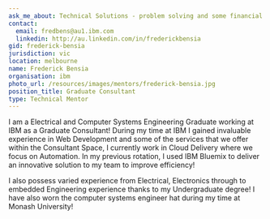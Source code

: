 ```yaml
---
ask_me_about: Technical Solutions - problem solving and some financial matters
contact:
  email: fredbens@au1.ibm.com
  linkedin: http://au.linkedin.com/in/frederickbensia
gid: frederick-bensia
jurisdiction: vic
location: melbourne
name: Frederick Bensia
organisation: ibm
photo_url: /resources/images/mentors/frederick-bensia.jpg
position_title: Graduate Consultant
type: Technical Mentor
---
```


I am a Electrical and Computer Systems Engineering Graduate working at IBM as a Graduate Consultant! During my time at IBM I gained invaluable experience in Web Development and some of the services that we offer within the Consultant Space, I currently work in Cloud Delivery where we focus on Automation. In my previous rotation, I used IBM Bluemix to deliver an innovative solution to my team to improve efficiency!

I also possess varied experience from Electrical, Electronics through to embedded Engineering experience thanks to my Undergraduate degree! I have also worn the computer systems engineer hat during my time at Monash University!